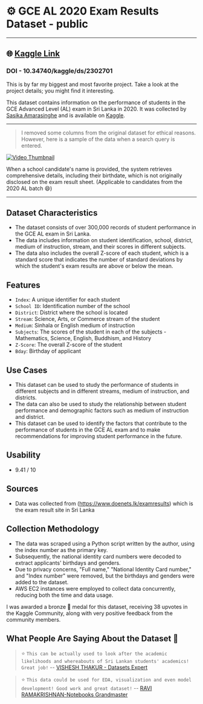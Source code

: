 # ⚙️ GCE AL 2020 Exam Results Dataset - public
____

## 🌐 [Kaggle Link](https://www.kaggle.com/datasets/sasikaamarasinghe/student-performance-gce-al-exam-2020-sri-lanka)

### DOI - 10.34740/kaggle/ds/2302701

This is by far my biggest and most favorite project. Take a look at the project details; you might find it interesting.

This dataset contains information on the performance of students in the GCE Advanced Level (AL) exam in Sri Lanka in 2020. It was collected by [Sasika Amarasinghe](https://www.kaggle.com/sasikaamarasinghe) and is available on [Kaggle](https://www.kaggle.com/datasets/sasikaamarasinghe/student-performance-gce-al-exam-2020-sri-lanka).

---
>I removed some columns from the original dataset for ethical reasons. However, here is a sample of the data when a search query is entered.

<!-- {{<video src="https://sasikaa073-projects.netlify.app/videos/search.mkv" controls="yes">}} -->

[![Video Thumbnail](https://www.percona.com/blog/wp-content/uploads/2016/05/Asynchronous-Query-Execution-1.jpg)](https://sasikaa073-projects.netlify.app/videos/search.mkv)

When a school candidate's name is provided, the system retrieves comprehensive details, including their birthdate, which is not originally disclosed on the exam result sheet. (Applicable to candidates from the 2020 AL batch 😄)



---
## Dataset Characteristics
- The dataset consists of over 300,000 records of student performance in the GCE AL exam in Sri Lanka.
- The data includes information on student identification, school, district, medium of instruction, stream, and their scores in different subjects.
- The data also includes the overall Z-score of each student, which is a standard score that indicates the number of standard deviations by which the student's exam results are above or below the mean.

## Features
- `Index`: A unique identifier for each student
- `School ID`: Identification number of the school
- `District`: District where the school is located
- `Stream`: Science, Arts, or Commerce stream of the student
- `Medium`: Sinhala or English medium of instruction
- `Subjects`: The scores of the student in each of the subjects - Mathematics, Science, English, Buddhism, and History
- `Z-Score`: The overall Z-score of the student
- `Bday`: Birthday of applicant

## Use Cases
- This dataset can be used to study the performance of students in different subjects and in different streams, medium of instruction, and districts.
- The data can also be used to study the relationship between student performance and demographic factors such as medium of instruction and district.
- This dataset can be used to identify the factors that contribute to the performance of students in the GCE AL exam and to make recommendations for improving student performance in the future.

## Usability
- 9.41 / 10

## Sources

- Data was collected from (https://www.doenets.lk/examresults) which is the exam result site in Sri Lanka

## Collection Methodology

- The data was scraped using a Python script written by the author, using the index number as the primary key.
- Subsequently, the national identity card numbers were decoded to extract applicants' birthdays and genders.
- Due to privacy concerns, "Full name," "National Identity Card number," and "Index number" were removed, but the birthdays and genders were added to the dataset.
- AWS EC2 instances were employed to collect data concurrently, reducing both the time and data usage.

I was awarded a bronze 🥉 medal for this dataset, receiving 38 upvotes in the Kaggle Community, along with very positive feedback from the community members.

## What People Are Saying About the Dataset 🌟

> ⭐ ```This can be actually used to look after the academic likelihoods and whereabouts of Sri Lankan students' academics! Great job!``` -- [VISHESH THAKUR - Datasets Expert](https://www.kaggle.com/vishesh1412)

> ⭐ ```This data could be used for EDA, visualization and even model development! Good work and great dataset!``` -- [RAVI RAMAKRISHNAN-Notebooks Grandmaster](https://www.kaggle.com/ravi20076)


